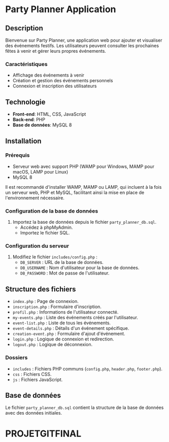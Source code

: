 # Party Planner Application

## Description

Bienvenue sur Party Planner, une application web pour ajouter et visualiser des événements festifs. Les utilisateurs peuvent consulter les prochaines fêtes à venir et gérer leurs propres événements.

### Caractéristiques

- Affichage des événements à venir
- Création et gestion des événements personnels
- Connexion et inscription des utilisateurs

## Technologie

- **Front-end**: HTML, CSS, JavaScript
- **Back-end**: PHP
- **Base de données**: MySQL 8

## Installation

### Prérequis

- Serveur web avec support PHP (WAMP pour Windows, MAMP pour macOS, LAMP pour Linux)
- MySQL 8

Il est recommandé d'installer WAMP, MAMP ou LAMP, qui incluent à la fois un serveur web, PHP et MySQL, facilitant ainsi la mise en place de l'environnement nécessaire.

### Configuration de la base de données

1. Importez la base de données depuis le fichier `party_planner_db.sql`.
   - Accédez à phpMyAdmin.
   - Importez le fichier SQL.

### Configuration du serveur

1. Modifiez le fichier `includes/config.php` :
   - `DB_SERVER` : URL de la base de données.
   - `DB_USERNAME` : Nom d'utilisateur pour la base de données.
   - `DB_PASSWORD` : Mot de passe de l'utilisateur.

## Structure des fichiers

- `index.php` : Page de connexion.
- `inscription.php` : Formulaire d'inscription.
- `profil.php` : Informations de l'utilisateur connecté.
- `my-events.php` : Liste des événements créés par l'utilisateur.
- `event-list.php` : Liste de tous les événements.
- `event-details.php` : Détails d'un événement spécifique.
- `creation-event.php` : Formulaire d'ajout d'événement.
- `login.php` : Logique de connexion et redirection.
- `logout.php` : Logique de déconnexion.

### Dossiers

- `includes` : Fichiers PHP communs (`config.php`, `header.php`, `footer.php`).
- `css` : Fichiers CSS.
- `js` : Fichiers JavaScript.

## Base de données

Le fichier `party_planner_db.sql` contient la structure de la base de données avec des données initiales.
# PROJETGITFINAL
